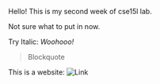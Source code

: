 Hello!
This is my second week of cse15l lab.

Not sure what to put in now.

Try Italic: _Woohooo!_

> Blockquote

This is a website: ![Link](https://www.pixiv.net/artworks/95490649)

